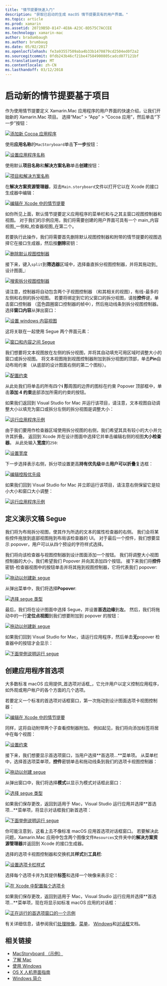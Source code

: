 ```yaml
---
title: "情节提要快速入门"
description: "获取已启动的生成 macOS 情节提要具有的用户界面。"
ms.topic: article
ms.prod: xamarin
ms.assetid: 20719B5D-8147-4E8A-A23C-8D575C7ACCEE
ms.technology: xamarin-mac
author: bradumbaugh
ms.author: brumbaug
ms.date: 05/02/2017
ms.openlocfilehash: fe3a93557509aba4b33b1470879cd2504ed0f2a2
ms.sourcegitcommit: 0fdb243b46cf21be47584900805cadcd077121bf
ms.translationtype: MT
ms.contentlocale: zh-CN
ms.lasthandoff: 03/12/2018
---
```

# <a name="starting-a-new-storyboard-based-project"></a>启动新的情节提要基于项目

作为使用情节提要定义 Xamarin.Mac 应用程序的用户界面的快速介绍，让我们开始新的 Xamarin.Mac 项目。 选择“Mac” > “App” > “Cocoa 应用”，然后单击“下一步”按钮：

[![](quickstart-images/qs01.png "添加新 Cocoa 应用程序")](quickstart-images/qs01.png#lightbox)

使用**应用名称**的`MacStoryboard`单击**下一步**按钮：

[![](quickstart-images/qs02.png "设置应用程序名称")](quickstart-images/qs02.png#lightbox)

使用默认**项目名称**和**解决方案名称**单击**创建**按钮：

[![](quickstart-images/qs03.png "项目和解决方案名称")](quickstart-images/qs03.png#lightbox)

在**解决方案资源管理器**，双击`Main.storyboard`文件以打开它以在 Xcode 的接口生成器中编辑：

[![](quickstart-images/qs04.png "编辑在 Xcode 中的情节提要")](quickstart-images/qs04.png#lightbox)

如你所见上面，默认情节提要定义应用程序的菜单栏和与之其主窗口视图控制器和视图。 对于我们的示例应用，我们将需要创建的用户界面可具有一个 main_内容视图_一侧和_检查器视图_在第二个。

若要执行此操作，我们将需要首先删除默认视图控制器和附带的情节提要的视图选择它在接口生成器，然后按**删除**密钥：

[![](quickstart-images/qs05.png "删除默认视图控制器")](quickstart-images/qs05.png#lightbox)

接下来，键入`split`到**筛选器**区域中，选择垂直拆分视图控制器，并将其拖动到_设计图面_:

[![](quickstart-images/qs06.png "搜索拆分视图控制器")](quickstart-images/qs06.png#lightbox)

请注意，控制器将自动包含两个子视图控制器 （和其相关的视图），有线-最多的左侧和右侧的拆分视图。 若要将绑定到它的父窗口的拆分视图，请按**控件**键，单击窗口控制器 （蓝色圆圈窗口控制器的帧中），然后拖动线条到拆分视图控制器。 选择**窗口内容**从弹出窗口：

[![](quickstart-images/qs07.png "设置 windows 内容视图")](quickstart-images/qs07.png#lightbox)

这将关联在一起使用 Segue 两个界面元素：

[![](quickstart-images/qs08.png "窗口和内容之间 Segue")](quickstart-images/qs08.png#lightbox)

我们想要将文本视图放在左侧的拆分视图，并将其自动填充可用区域时调整大小的窗口或拆分视图。 将文本视图拖到视图控制器附加到拆分视图的顶部，单击**Pin**自动布局约束 （从底部的设计图面右侧的第二个图标）。

[![](quickstart-images/qs09.png "配置约束")](quickstart-images/qs09.png#lightbox)

从此处我们将单击的所有四个**i 形**周围的边界的图标在约束 Popover 顶部框中，单击**添加 4 约束**底部添加所需的约束的按钮。

如果我们返回到 Visual Studio for Mac 并运行该项目，请注意，文本视图自动调整大小以填充为窗口或拆分左侧的拆分视图是调整大小：

[![](quickstart-images/qs10.png "运行应用程序示例")](quickstart-images/qs10.png#lightbox)

由于我们要用作检查器区域使用拆分视图的右侧，我们希望其具有较小的大小并允许其折叠。 返回到 Xcode 并在设计图面中选择它并单击编辑右侧的视图**大小检查器**。 从此处输入**宽度**的`250`:

[![](quickstart-images/qs11.png "设置宽度")](quickstart-images/qs11.png#lightbox)

下一步选择表示右侧，拆分项设置更高**持有优先级**单击**用户可以折叠**复选框：

[![](quickstart-images/qs12.png "编辑控股优先级")](quickstart-images/qs12.png#lightbox)

如果我们回到 Visual Studio for Mac 并立即运行该项目，请注意右侧保留它是较小大小和窗口大小调整：

[![](quickstart-images/qs13.png "运行应用程序示例")](quickstart-images/qs13.png#lightbox)

<a name="Defining-a-Presentation-Segue" />

## <a name="defining-a-presentation-segue"></a>定义演示文稿 Segue

我们将为布局拆分视图，使其作为所选的文本的属性检查器的右侧。 我们会将某些控件拖放到底部视图拖到布局该检查器的 UI。 对于最后一个控件，我们想要显示 popover，用户可以从四个预设的字符样式选择。

我们将向该检查器与视图控制器到设计图面添加一个按钮。 我们将调整大小视图控制器的大小，我们希望我们 Popover 并向其添加四个按钮。 接下来我们将**控件**密钥-检查器视图中的按钮单击并将其拖到视图控制器，它将代表我们 popover:

[![](quickstart-images/qs14.png "拖动以创建新 segue")](quickstart-images/qs14.png#lightbox)

从弹出菜单中，我们将选择**Popover**: 

[![](quickstart-images/qs15.png "选择 segue 类型")](quickstart-images/qs15.png#lightbox)

最后，我们将在设计图面中选择 Segue，并设置**首选边缘**到**左**。 然后，我们将拖动中的一行**定位点视图**到我们想要附加到 popover 的按钮：

[![](quickstart-images/qs16.png "拖动以创建新 segue")](quickstart-images/qs16.png#lightbox)

如果我们回到 Visual Studio for Mac，请运行应用程序，然后单击**无**popover 检查器中的按钮才会显示：

[![](quickstart-images/qs17.png "下面举例说明运行 segue")](quickstart-images/qs17.png#lightbox)

<a name="Creating-App-Preferences" />

## <a name="creating-app-preferences"></a>创建应用程序首选项

大多数标准 macOS 应用提供_首选项对话框_，它允许用户以定义控制应用程序，如外观或用户帐户的各个方面的几个选项。

若要定义一个标准的首选项对话框窗口，第一次拖动到设计图面选项卡视图控制器：

[![](quickstart-images/qs18.png "编辑在 Xcode 中的情节提要")](quickstart-images/qs18.png#lightbox)

同样，这将自动附带两个子查看控制器附加。 例如起见，我们将向添加标签将居中在每个视图：

[![](quickstart-images/qs19.png "设置约束")](quickstart-images/qs19.png#lightbox)

接下来，我们想要显示首选项窗口，当用户选择**首选项...**菜单项。 从菜单栏中，选择首选项菜单项，**控件**密钥单击和拖动线条到我们的选项卡视图控制器：

[![](quickstart-images/qs20.png "拖动以创建 segue")](quickstart-images/qs20.png#lightbox)

从弹出窗口中，我们将选择**模式**以显示为模式对话框此窗口：

[![](quickstart-images/qs21.png "选择 segue 类型")](quickstart-images/qs21.png#lightbox)

如果我们保存更改，返回到适用于 Mac，Visual Studio 运行应用并选择**首选项...**菜单项，将显示对话框我们新首选项：

[![](quickstart-images/qs22.png "下面举例说明运行 segue")](quickstart-images/qs22.png#lightbox)

你可能注意到，这看上去不像标准 macOS 应用首选项对话框窗口。 若要解决此问题，Xamarin.Mac 应用中包含两个图像文件`Resources`文件夹中的**解决方案资源管理器**并返回到 Xcode 的接口生成器。

选择的选项卡视图控制器和交换机其**样式**到**工具栏**: 

[![](quickstart-images/qs23.png "设置选项卡栏样式")](quickstart-images/qs23.png#lightbox)

选择每个选项卡并为其提供**标签**和选择一个映像来表示它：

[![](quickstart-images/qs24.png "在 Xcode 中配置每个选项卡")](quickstart-images/qs24.png#lightbox)

如果我们保存更改，返回到适用于 Mac，Visual Studio 运行应用并选择**首选项...**菜单项，现在将显示如标准 macOS 应用的对话框：

[![](quickstart-images/qs25.png "正在运行的首选项窗口的一个示例")](quickstart-images/qs25.png#lightbox)

有关详细信息，请参阅我们[处理映像](~/mac/app-fundamentals/image.md)，[菜单](~/mac/user-interface/menu.md)， [Windows](~/mac/user-interface/window.md)和[对话框](~/mac/user-interface/dialog.md)文档。

## <a name="related-links"></a>相关链接

- [MacStoryboard （示例）](https://developer.xamarin.com/samples/mac/MacStoryboard/)
- [了解 Mac](~/mac/get-started/hello-mac.md)
- [使用 Windows](~/mac/user-interface/window.md)
- [OS X 人机界面指南](https://developer.apple.com/library/mac/documentation/UserExperience/Conceptual/OSXHIGuidelines/)
- [Windows 简介](https://developer.apple.com/library/mac/documentation/Cocoa/Conceptual/WinPanel/Introduction.html#//apple_ref/doc/uid/10000031-SW1)
